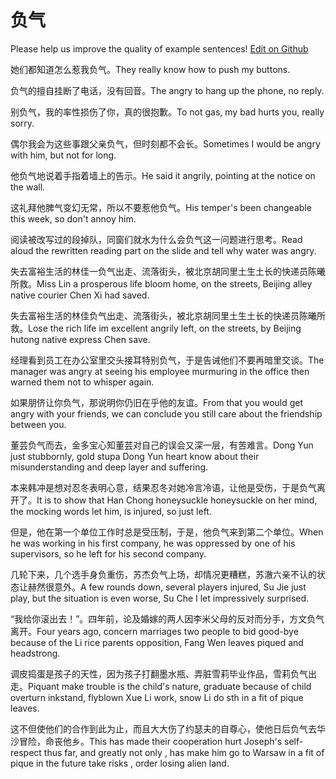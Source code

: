 # 负气

Please help us improve the quality of example sentences! [Edit on Github](https://github.com/jiyushe/jiyu-example-sentence-source/blob/main/chinese/fuqi_3.md)

<p><span class="chinese">她们都知道怎么惹我负气。</span><span class="english">They really know how to push my buttons.</span></p>

<p><span class="chinese">负气的擅自挂断了电话，没有回音。</span><span class="english">The angry to hang up the phone, no reply.</span></p>

<p><span class="chinese">别负气，我的率性损伤了你，真的很抱歉。</span><span class="english">To not gas, my bad hurts you, really sorry.</span></p>

<p><span class="chinese">偶尔我会为这些事跟父亲负气，但时刻都不会长。</span><span class="english">Sometimes I would be angry with him, but not for long.</span></p>

<p><span class="chinese">他负气地说着手指着墙上的告示。</span><span class="english">He said it angrily, pointing at the notice on the wall.</span></p>

<p><span class="chinese">这礼拜他脾气变幻无常，所以不要惹他负气。</span><span class="english">His temper's been changeable this week, so don't annoy him.</span></p>

<p><span class="chinese">阅读被改写过的段掉队，同窗们就水为什么会负气这一问题进行思考。</span><span class="english">Read aloud the rewritten reading part on the slide and tell why water was angry.</span></p>

<p><span class="chinese">失去富裕生活的林佳一负气出走、流落街头，被北京胡同里土生土长的快递员陈曦所救。</span><span class="english">Miss Lin a prosperous life bloom home, on the streets, Beijing alley native courier Chen Xi had saved.</span></p>

<p><span class="chinese">失去富裕生活的林佳负气出走、流落街头，被北京胡同里土生土长的快递员陈曦所救。</span><span class="english">Lose the rich life im excellent angrily left, on the streets, by Beijing hutong native express Chen save.</span></p>

<p><span class="chinese">经理看到员工在办公室里交头接耳特别负气，于是告诫他们不要再暗里交谈。</span><span class="english">The manager was angry at seeing his employee murmuring in the office then warned them not to whisper again.</span></p>

<p><span class="chinese">如果朋侪让你负气，那说明你仍旧在乎他的友谊。</span><span class="english">From that you would get angry with your friends, we can conclude you still care about the friendship between you.</span></p>

<p><span class="chinese">董芸负气而去，金多宝心知董芸对自己的误会又深一层，有苦难言。</span><span class="english">Dong Yun just stubbornly, gold stupa Dong Yun heart know about their misunderstanding and deep layer and suffering.</span></p>

<p><span class="chinese">本来韩冲是想对忍冬表明心意，结果忍冬对她冷言冷语，让他是受伤，于是负气离开了。</span><span class="english">It is to show that Han Chong honeysuckle honeysuckle on her mind, the mocking words let him, is injured, so just left.</span></p>

<p><span class="chinese">但是，他在第一个单位工作时总是受压制，于是，他负气来到第二个单位。</span><span class="english">When he was working in his first company, he was oppressed by one of his supervisors, so he left for his second company.</span></p>

<p><span class="chinese">几轮下来，几个选手身负重伤，苏杰负气上场，却情况更糟糕，苏澈六亲不认的状态让赫然很意外。</span><span class="english">A few rounds down, several players injured, Su Jie just play, but the situation is even worse, Su Che I let impressively surprised.</span></p>

<p><span class="chinese">“我给你滚出去！”。四年前，论及婚嫁的两人因李米父母的反对而分手，方文负气离开。</span><span class="english">Four years ago, concern marriages two people to bid good-bye because of the Li rice parents opposition, Fang Wen leaves piqued and headstrong.</span></p>

<p><span class="chinese">调皮捣蛋是孩子的天性，因为孩子打翻墨水瓶、弄脏雪莉毕业作品，雪莉负气出走。</span><span class="english">Piquant make trouble is the child's nature, graduate because of child overturn inkstand, flyblown Xue Li work, snow Li do sth in a fit of pique leaves.</span></p>

<p><span class="chinese">这不但使他们的合作到此为止，而且大大伤了约瑟夫的自尊心，使他日后负气去华沙冒险，命丧他乡。</span><span class="english">This has made their cooperation hurt Joseph's self-respect thus far, and greatly not only , has make him go to Warsaw in a fit of pique in the future take risks , order losing alien land.</span></p>

